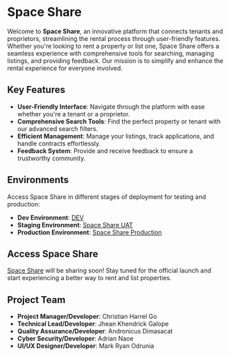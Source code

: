 # Space Share

Welcome to **Space Share**, an innovative platform that connects tenants and proprietors, streamlining the rental process through user-friendly features. Whether you're looking to rent a property or list one, Space Share offers a seamless experience with comprehensive tools for searching, managing listings, and providing feedback. Our mission is to simplify and enhance the rental experience for everyone involved.

## Key Features

- **User-Friendly Interface**: Navigate through the platform with ease whether you're a tenant or a proprietor.
- **Comprehensive Search Tools**: Find the perfect property or tenant with our advanced search filters.
- **Efficient Management**: Manage your listings, track applications, and handle contracts effortlessly.
- **Feedback System**: Provide and receive feedback to ensure a trustworthy community.

## Environments

Access Space Share in different stages of deployment for testing and production:

- **Dev Environment**: [DEV](#)
- **Staging Environment**: [Space Share UAT](https://uat.spaceshare.site/)
- **Production Environment**: [Space Share Production](https://spaceshare.site/)

## Access Space Share

[Space Share](https://spaceshare.site/) will be sharing soon! Stay tuned for the official launch and start experiencing a better way to rent and list properties.

## Project Team

- **Project Manager/Developer**: Christian Harrel Go
- **Technical Lead/Developer**: Jhean Khendrick Galope
- **Quality Assurance/Developer**: Andronicus Dimasacat
- **Cyber Security/Developer**: Adrian Naoe
- **UI/UX Designer/Developer**: Mark Ryan Odrunia
